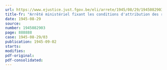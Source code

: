 ```yaml
---
url: https://www.ejustice.just.fgov.be/eli/arrete/1945/08/29/1945082903/justel
title-fr: "Arrêté ministériel fixant les conditions d'attribution des rations de combustibles à usage domestique aux consommateurs ordinaires et exceptionnels (abrogé par AM 26-08-1946, art. 16)"
date: 1945-08-29
source:
number: 1945082903
page: 888888
case: 1945-08-29/03
publication: 1945-09-02
starts:
modifies:
pdf-original:
pdf-consolidated:
---
```


